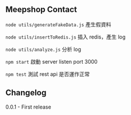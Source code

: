## Meepshop Contact

`node utils/generateFakeData.js` 產生假資料

`node utils/insertToRedis.js` 插入 redis，產生 log

`node utils/analyze.js` 分析 log

`npm start` 啟動 server listen port 3000

`npm test` 測試 rest api 是否運作正常

## Changelog

0.0.1 - First release
